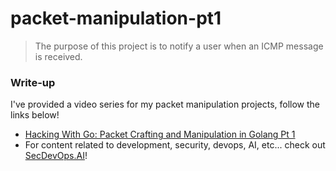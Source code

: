 # packet-manipulation-pt1

> The purpose of this project is to notify a user when an ICMP message is received.

### Write-up

I've provided a video series for my packet manipulation projects, follow the links below!

*  [Hacking With Go: Packet Crafting and Manipulation in Golang Pt 1](https://secdevops.ai/hacking-with-go-packet-crafting-and-manipulation-in-golang-pt-1-f31cdb066e3a)
* For content related to development, security, devops, AI, etc... check out [SecDevOps.AI](https://secdevops.ai)!
